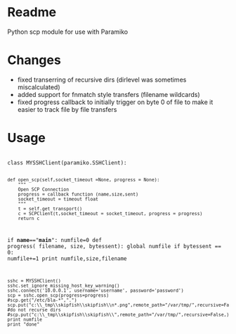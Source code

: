 Readme
======
Python scp module for use with Paramiko

Changes
=======
+ fixed transerring of recursive dirs (dirlevel was sometimes miscalculated)
+ added support for fnmatch style transfers (filename wildcards)
+ fixed progress callback to initially trigger on byte 0 of file to make it easier to track file by file transfers

Usage
======

<code>
class MYSSHClient(paramiko.SSHClient):

    def open_scp(self,socket_timeout =None, progress = None):
        """
        Open SCP Connection
        progress = callback function (name,size,sent)
        socket_timeout = timeout float
        """
        t = self.get_transport()
        c = SCPClient(t,socket_timeout = socket_timeout, progress = progress)
        return c


if __name__=="__main__":
    numfile=0
    def progress( filename, size, bytessent):
        global numfile
        if bytessent == 0:
          numfile+=1
          print numfile,size,filename
        
    sshc = MYSSHClient()
    sshc.set_ignore_missing_host_key_warning()
    sshc.connect('10.0.0.1', username='username', password='password')  
    scp = sshc.open_scp(progress=progress)
    #scp.get("/etc/bla-*",".")
    scp.put("c:\\_tmp\\skipfish\\skipfish\\n*.png",remote_path="/var/tmp/",recursive=False,)    #do not recurse dirs
    #scp.put("c:\\_tmp\\skipfish\\skipfish\\",remote_path="/var/tmp/",recursive=False,)
    print numfile
    print "done"
<code>